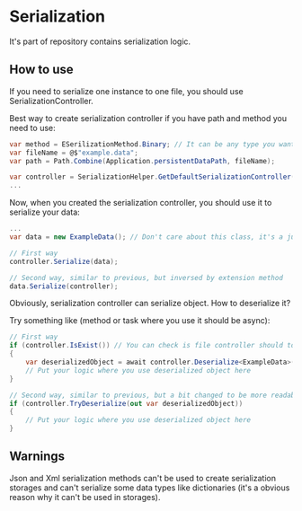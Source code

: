# Serialization

It's part of repository contains serialization logic.

## How to use

If you need to serialize one instance to one file, you should use SerializationController. 

Best way to create serialization controller if you have path and method you need to use:
```c#
var method = ESerilizationMethod.Binary; // It can be any type you want
var fileName = @$"example.data";
var path = Path.Combine(Application.persistentDataPath, fileName);

var controller = SerializationHelper.GetDefaultSerializationController(method, path);
...
```

Now, when you created the serialization controller, you should use it to serialize your data:
```c#
...
var data = new ExampleData(); // Don't care about this class, it's a just example

// First way
controller.Serialize(data);

// Second way, similar to previous, but inversed by extension method
data.Serialize(controller);
```
Obviously, serialization controller can serialize object. How to deserialize it?

Try something like (method or task where you use it should be async):
```c#
// First way
if (controller.IsExist()) // You can check is file controller should to deserialize exist or not!
{
    var deserializedObject = await controller.Deserialize<ExampleData>(); 
    // Put your logic where you use deserialized object here
}

// Second way, similar to previous, but a bit changed to be more readable and handy
if (controller.TryDeserialize(out var deserializedObject))
{
    // Put your logic where you use deserialized object here
}
```

## Warnings

Json and Xml serialization methods can't be used to create serialization storages and can't serialize some data types like dictionaries (it's a obvious reason why it can't be used in storages).